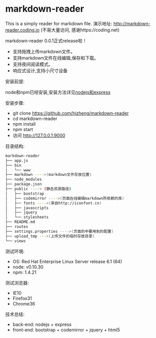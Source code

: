 markdown-reader
===============

This is a simply reader for markdown file.
演示地址: http://markdown-reader.coding.io (不易大量访问, 感谢https://coding.net)

markdown-reader 0.0.1正式release啦！

- 支持拖拽上传markdown文件。
- 支持markdown文件在线编辑,保存和下载。
- 支持夜间阅读模式。
- 响应式设计,支持小尺寸设备

安装前提:

node和npm已经安装,安装方法详见[nodejs和express][0]

安装步骤:

- git clone https://github.com/hjzheng/markdown-reader
- cd markdown-reader
- npm install
- npm start
- 访问 http://127.0.0.1:9000

目录结构:

```bash
markdown-reader
├── app.js
├── bin
│   └── www
├── markdown ---->(markdown文件存放位置)
├── node_modules
├── package.json 
├── public ----> (静态资源路径)
│   ├── bootstrap
│   ├── codemirror ---->(页面在线编辑markdown所依赖的库)
│   ├── fonts ---->(来自http://iconfont.cn)
│   ├── javascripts 
│   ├── jquery
│   └── stylesheets
├── README.md
├── routes
├── settings.properties ---->(页面的中要用到的配置)
├── upload_tmp --->(上传文件的临时存放目录)
└── views
```

测试环境:

- OS: Red Hat Enterprise Linux Server release 6.1 (64)
- node: v0.10.30
- npm: 1.4.21

测试浏览器:

- IE10
- Firefox31
- Chrome36

技术总结:

- back-end: nodejs + express 
- front-end: bootstrap + codemirror + jquery + html5

[0]:https://github.com/hjzheng/CUF_meeting_knowledge_share/issues/2
